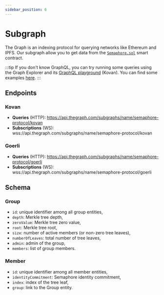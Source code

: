 ```yaml
---
sidebar_position: 6
---
```


# Subgraph

The Graph is an indexing protocol for querying networks like Ethereum and IPFS. Our subgraph allow you to get data from the [`Semaphore.sol`](https://github.com/semaphore-protocol/semaphore/blob/main/contracts/Semaphore.sol) smart contract.

:::tip
If you don't know GraphQL, you can try running some queries using the Graph Explorer and its [GraphQL playground](https://thegraph.com/hosted-service/subgraph/semaphore-protocol/kovan?selected=playground) (Kovan). You can find some examples [here](https://thegraph.com/docs/developer/graphql-api).
:::

## Endpoints

### Kovan

-   **Queries** (HTTP): https://api.thegraph.com/subgraphs/name/semaphore-protocol/kovan
-   **Subscriptions** (WS): wss://api.thegraph.com/subgraphs/name/semaphore-protocol/kovan

### Goerli

-   **Queries** (HTTP): https://api.thegraph.com/subgraphs/name/semaphore-protocol/goerli
-   **Subscriptions** (WS): wss://api.thegraph.com/subgraphs/name/semaphore-protocol/goerli

## Schema

### Group

-   `id`: unique identifier among all group entities,
-   `depth`: Merkle tree depth,
-   `zeroValue`: Merkle tree zero value,
-   `root`: Merkle tree root,
-   `size`: number of active members (or non-zero tree leaves),
-   `numberOfLeaves`: total number of tree leaves,
-   `admin`: admin of the group,
-   `members`: list of group members.

### Member

-   `id`: unique identifier among all member entities,
-   `identityCommitment`: Semaphore identity commitment,
-   `index`: index of the tree leaf,
-   `group`: link to the Group entity.

